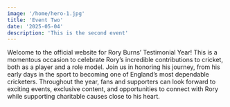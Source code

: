 ```yaml
---
image: '/home/hero-1.jpg'
title: 'Event Two'
date: '2025-05-04'
description: 'This is the second event'
---
```


Welcome to the official website for Rory Burns’ Testimonial Year! This is a momentous occasion to celebrate Rory’s incredible contributions to cricket, both as a player and a role model. Join us in honoring his journey, from his early days in the sport to becoming one of England’s most dependable cricketers. Throughout the year, fans and supporters can look forward to exciting events, exclusive content, and opportunities to connect with Rory while supporting charitable causes close to his heart.
